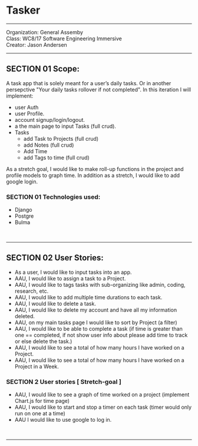 # Tasker

---

Organization: General Assemby <br>
Class: WC8/17 Software Engineering Immersive <br>
Creator: Jason Andersen <br>

---


## SECTION 01 Scope:
A task app that is solely meant for a user’s daily tasks. Or in another persepctive "Your daily tasks rollover if not completed".  In this iteration I will implement: <br>
* user Auth
* user Profile. 
* account signup/login/logout. 
* a the main page to input Tasks (full crud). 
* Tasks 
    * add Task to Projects (full crud) 
    * add Notes (full crud)
    * Add Time 
    * add Tags to time (full crud)

As a stretch goal, I would like to make roll-up functions in the project and profile models to graph time. In addition as a stretch, I would like to add google login.


 ### SECTION 01 Technologies used:
 * Django
 * Postgre
 * Bulma


<br>
<hr>

## SECTION 02 User Stories:
* As a user, I would like to input tasks into an app.
* AAU, I would like to assign a task to a Project.
* AAU, I would like to tags tasks with sub-organizing like admin, coding, research, etc.
* AAU, I would like to add multiple time durations to each task.
* AAU, I would like to delete a task.
* AAU, I would like to delete my account and have all my information deleted.
* AAU, on my main tasks page I would like to sort by Project (a filter)
* AAU, I would like to be able to complete a task (if time is greater than one == completed, if not show user info about please add time to track or else delete the task.)
* AAU, I would like to see a total of how many hours I have worked on a Project.
* AAU, I would like to see a total of how many hours I have worked on a Project in a Week.

### SECTION 2 User stories [ Stretch-goal ]
* AAU, I would like to see a graph of time worked  on a project (implement Chart.js for time page)
* AAU, I would like to start and stop a timer on each task (timer would only run on one at a time)
* AAU I would like to use google to log in.

<br>
<hr>
